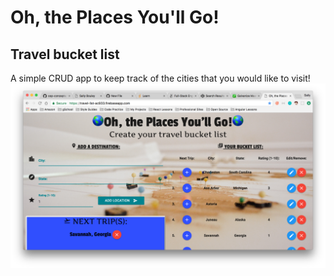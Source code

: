 # Oh, the Places You'll Go!
## Travel bucket list
A simple CRUD app to keep track of the cities that you would like to visit!
![alt text](Travel-List-App.png)
